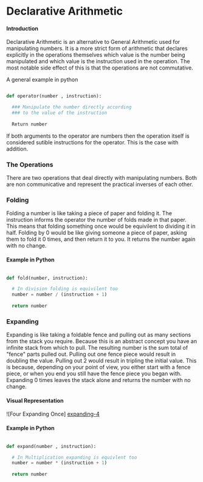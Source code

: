 # Declarative Arithmetic

#### Introduction

Declarative Arithmetic is an alternative to General Arithmetic used for manipulating numbers. It is a more strict form of arithmetic that declares explicitly in the operations themselves which value is the number being manipulated and which value is the instruction used in the operation. The most notable side effect of this is that the operations are not commutative.

A general example in python
```python

def operator(number , instruction):

  ### Manipulate the number directly according
  ### to the value of the instruction
  
  Return number
```

If both arguments to the operator are numbers then the operation itself is considered sutible instructions for the operator. This is the case with addition.

### The Operations

There are two operations that deal directly with manipulating numbers. Both are non communicative and represent the practical inverses of each other.

### Folding

Folding a number is like taking a piece of paper and folding it. The instruction informs the operator the number of folds made in that paper. This means that folding something once would be equivilent to dividing it in half. Folding by 0 would be like giving someone a piece of paper, asking them to fold it 0 times, and then return it to you. It returns the number again with no change.

#### Example in Python

```python

def fold(number, instruction):

  # In division folding is equivilent too
  number = number / (instruction + 1)
  
  return number
```



### Expanding

Expanding is like taking a foldable fence and pulling out as many sections from the stack you require. Because this is an abstract concept you have an infinite stack from which to pull. The resulting number is the sum total of "fence" parts pulled out. Pulling out one fence piece would result in doubling the value. Pulling out 2 would result in tripling the initial value. This is because, depending on your point of view, you either start with a fence piece, or when you end you still have the fence piece you began with. Expanding 0 times leaves the stack alone and returns the number with no change.

#### Visual Representation
![Four Expanding Once] [expanding-4]

#### Example in Python

```python

def expand(number , instruction):

  # In Multiplication expanding is equivlent too
  number = number * (instruction + 1)
  
  return number

```

[expanding-4]: https://docs.google.com/drawings/d/16MxhyjLn1j1CuEi2yjMiKZs3FoGknmxsJO7prQyxork/pub?w=425&h=175
